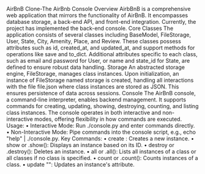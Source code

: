 AirBnB Clone-The AirBnb Console
Overview
AirbBnB is a comprehensive web application that mirrors the functionality of AirBnB. It encompasses database storage, a back-end API, and front-end integration. Currently, the project has implemented the back-end console.
Core Classes
The application consists of several classes including BaseModel, FileStorage, User, State, City, Amenity, Place, and Review. These classes possess attributes such as id, created_at, and updated_at, and support methods for operations like save and to_dict. Additional attributes specific to each class, such as email and password for User, or name and state_id for State, are defined to ensure robust data handling.
Storage
An abstracted storage engine, FileStorage, manages class instances. Upon initialization, an instance of FileStorage named storage is created, handling all interactions with the file file.json where class instances are stored as JSON. This ensures persistence of data across sessions.
Console
The AirBnB console, a command-line interpreter, enables backend management. It supports commands for creating, updating, showing, destroying, counting, and listing class instances. The console operates in both interactive and non-interactive modes, offering flexibility in how commands are executed.
Usage:
•	Interactive Mode: Run ./console.py and enter commands directly.
•	Non-Interactive Mode: Pipe commands into the console script, e.g., echo "help" | ./console.py.
Key Commands:
•	create <class>: Creates a new instance.
•	show <class> <id> or <class>.show(<id>): Displays an instance based on its ID.
•	destroy <class> <id> or <class>.destroy(<id>): Deletes an instance.
•	all <class> or <class>.all(): Lists all instances of a class or all classes if no class is specified.
•	count <class> or <class>.count(): Counts instances of a class.
•	update <class> <id> <attribute> "<value>": Updates an instance's attribute.
